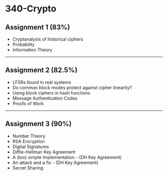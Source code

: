 # 340-Crypto
## Assignment 1 (83%)
- Cryptanalysis of historical ciphers
- Probability
- Information Theory
---
## Assignment 2 (82.5%)
- LFSRs found in real systems
- Do common block modes protect against cipher linearity?
- Using block ciphers in hash functions
- Message Authentication Codes
- Proofs of Work
---
## Assignment 3 (90%)
- Number Theory
- RSA Encryption
- Digital Signatures
- Diffie-Hellman Key Agreement
- A (too) simple Implementation - (DH Key Agreement)
- An attack and a fix - (DH Key Agreement)
- Secret Sharing
